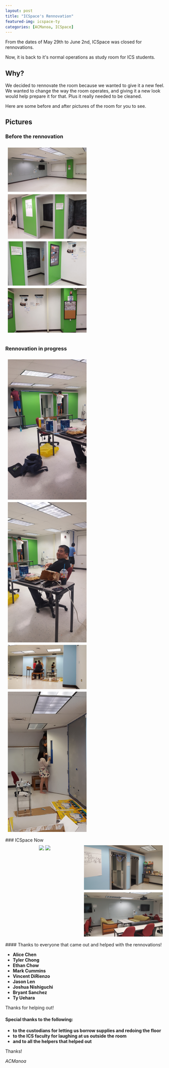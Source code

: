 ```yaml
---
layout: post
title: "ICSpace's Rennovation"
featured-img: icspace-ty
categories: [ACManoa, ICSpace]
---
```


From the dates of May 29th to June 2nd, ICSpace was closed for rennovations.

Now, it is back to it's normal operations as study room for ICS students.

## Why?
We decided to rennovate the room because we wanted to give it a new feel. We wanted to change the way the room operates, and giving it a new look would help prepare it for that. Plus it really needed to be cleaned.

Here are some before and after pictures of the room for you to see.

## Pictures

### Before the rennovation

<center>
	<div class="row"> 
	  <div class="column">
	    <img src="/assets/img/posts/icspace-rennovation/before1.jpg" data-featherlight data-featherlight-target-attr="src">
	  	<img src="/assets/img/posts/icspace-rennovation/before2.jpg" data-featherlight data-featherlight-target-attr="src">
	  </div>
	  <div class="column">
	    <img src="/assets/img/posts/icspace-rennovation/before3.jpg" data-featherlight data-featherlight-target-attr="src">
	  	<img src="/assets/img/posts/icspace-rennovation/before4.jpg" data-featherlight data-featherlight-target-attr="src">
	  </div> 
	</div>
</center>

<br>

### Rennovation in progress
<center>
	<div class="row"> 
	  <div class="column">
	    <img src="/assets/img/posts/icspace-rennovation/progress1.jpg" data-featherlight data-featherlight-target-attr="src">
	  	<img src="/assets/img/posts/icspace-rennovation/progress2.jpg" data-featherlight data-featherlight-target-attr="src">
	  </div>
	  <div class="column">
	    <img src="/assets/img/posts/icspace-rennovation/progress3.jpg" data-featherlight data-featherlight-target-attr="src">
	  	<img src="/assets/img/posts/icspace-rennovation/progress4.jpg" data-featherlight data-featherlight-target-attr="src">
	  </div> 
	</div>
</center>

<br>
### ICSpace Now

<center>
	<div class="row"> 
	  <div class="column">
	    <img src="/assets/img/posts/icspace-rennovation/after1.jpg" data-featherlight data-featherlight-target-attr="src">
	  	<img src="/assets/img/posts/icspace-rennovation/after2.jpg" data-featherlight data-featherlight-target-attr="src">
	  </div>
	  <div class="column">
	    <img src="/assets/img/posts/icspace-rennovation/after3.jpg" data-featherlight data-featherlight-target-attr="src">
	  	<img src="/assets/img/posts/icspace-rennovation/after4.jpg" data-featherlight data-featherlight-target-attr="src">
	  </div> 
	</div>
</center>

<br>
#### Thanks to everyone that came out and helped with the rennovations!

* **Alice Chen**
* **Tyler Chong**
* **Ethan Chow**
* **Mark Cummins**
* **Vincent DiRienzo**
* **Jason Len**
* **Joshua Nishiguchi**
* **Bryant Sanchez**
* **Ty Uehara**

Thanks for helping out!

#### Special thanks to the following:

* **to the custodians for letting us borrow supplies and redoing the floor**
* **to the ICS faculty for laughing at us outside the room**
* **and to all the helpers that helped out**

Thanks!

_ACManoa_

<style>
	.row {
	  display: flex;
	  flex-wrap: wrap;
	  padding: 0 4px;
	}

	/* Create four equal columns that sits next to each other */
	.column {
	  flex: 100%;
	  max-width: 50%;
	  padding: 0 4px;
	}

	.column img {
	  margin-top: 8px;
	  vertical-align: middle;
	  cursor: pointer;
	}

	/* Responsive layout - makes a two column-layout instead of four columns */
	@media screen and (max-width: 800px) {
	  .column {
	    flex: 50%;
	    max-width: 50%;
	  }
	}

	/* Responsive layout - makes the two columns stack on top of each other instead of next to each other */
	@media screen and (max-width: 600px) {
	  .column {
	    flex: 100%;
	    max-width: 100%;
	  }
	}
</style>

<link href="//cdn.rawgit.com/noelboss/featherlight/1.7.13/release/featherlight.min.css" type="text/css" rel="stylesheet" />
<script src="//code.jquery.com/jquery-latest.js"></script>
<script src="//cdn.rawgit.com/noelboss/featherlight/1.7.13/release/featherlight.min.js" type="text/javascript" charset="utf-8"></script>
<style>